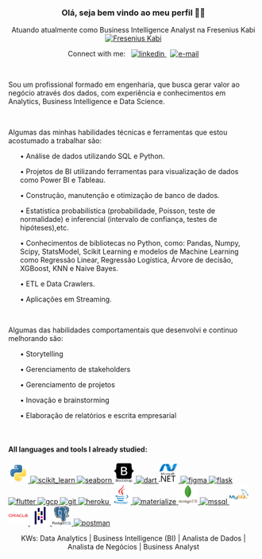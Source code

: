 <h3 align="center">Olá, seja bem vindo ao meu perfil 👋👋</h1>
<p align="center">Atuando atualmente como Business Intelligence Analyst na Fresenius Kabi <a href="https://www.fresenius-kabi.com/br/" target="_blank" rel="noreferrer">  <img src="https://www.fresenius-kabi.com/br/images/fresenius-kabi-logo-ie-xl.png" alt="Fresenius Kabi" width="20" height="20"/> </a>  </p>

<p align="center">
    Connect with me:&nbsp;&nbsp;
    <a href="https://www.linkedin.com/in/willhsantos/" target="_blank" rel="noreferrer">  <img src="https://cdn-icons-png.flaticon.com/512/174/174857.png" alt="linkedin" width="20" height="20"/> </a> &nbsp;
    <a href="mailto: willmp2@outlook.com" target="_blank" rel="noreferrer">  <img src="https://logospng.org/download/microsoft-outlook/logo-microsoft-outlook-1024.png" alt="e-mail" width="20" height="20"/> </a>
</p>
<br>

<p>Sou um profissional formado em engenharia, que busca gerar valor ao negócio através dos dados, com experiência e conhecimentos em Analytics, Business Intelligence e Data Science.  </p>
<br>
<p>Algumas das minhas habilidades técnicas e ferramentas que estou acostumado a trabalhar são: </p>
    <ul>• Análise de dados utilizando SQL e Python. </ul>
    <ul>• Projetos de BI utilizando ferramentas para visualização de dados como Power BI e Tableau. </ul>
    <ul>• Construção, manutenção e otimização de banco de dados. </ul>
    <ul>• Estatística probabilística (probabilidade, Poisson, teste de normalidade) e inferencial (intervalo de confiança, testes de hipóteses),etc. </ul>
    <ul>• Conhecimentos de bibliotecas no Python, como: Pandas, Numpy, Scipy, StatsModel, Scikit Learning e modelos de Machine Learning como Regressão Linear, Regressão Logística, Árvore de decisão, XGBoost, KNN e Naive Bayes.  </ul>
    <ul>• ETL e Data Crawlers. </ul>
    <ul>• Aplicações em Streaming. </ul>
 
<br>
<p>Algumas das habilidades comportamentais que desenvolvi e continuo melhorando são:
<ul>• Storytelling </ul>
<ul>• Gerenciamento de stakeholders </ul>
<ul>• Gerenciamento de projetos </ul>
<ul>• Inovação e brainstorming </ul>
<ul>• Elaboração de relatórios e escrita empresarial </ul>
<br>

<h4 align="left">All languages and tools I already studied:</h4>
<p align="left"> <a href="https://www.python.org" target="_blank" rel="noreferrer">  <img src="https://raw.githubusercontent.com/devicons/devicon/master/icons/python/python-original.svg" alt="python" width="40" height="40"/> </a> <a href="https://scikit-learn.org/" target="_blank" rel="noreferrer"> <img src="https://upload.wikimedia.org/wikipedia/commons/0/05/Scikit_learn_logo_small.svg" alt="scikit_learn" width="40" height="40"/> </a> <a href="https://seaborn.pydata.org/" target="_blank" rel="noreferrer"> <img src="https://seaborn.pydata.org/_images/logo-mark-lightbg.svg" alt="seaborn" width="40" height="40"/> </a> <a href="https://getbootstrap.com" target="_blank" rel="noreferrer"> <img src="https://raw.githubusercontent.com/devicons/devicon/master/icons/bootstrap/bootstrap-plain-wordmark.svg" alt="bootstrap" width="40" height="40"/> </a> <a href="https://dart.dev" target="_blank" rel="noreferrer"> <img src="https://www.vectorlogo.zone/logos/dartlang/dartlang-icon.svg" alt="dart" width="40" height="40"/> </a> <a href="https://dotnet.microsoft.com/" target="_blank" rel="noreferrer"> <img src="https://raw.githubusercontent.com/devicons/devicon/master/icons/dot-net/dot-net-original-wordmark.svg" alt="dotnet" width="40" height="40"/> </a> <a href="https://www.figma.com/" target="_blank" rel="noreferrer"> <img src="https://www.vectorlogo.zone/logos/figma/figma-icon.svg" alt="figma" width="40" height="40"/> </a> <a href="https://flask.palletsprojects.com/" target="_blank" rel="noreferrer"> <img src="https://www.vectorlogo.zone/logos/pocoo_flask/pocoo_flask-icon.svg" alt="flask" width="40" height="40"/> </a> <a href="https://flutter.dev" target="_blank" rel="noreferrer"> <img src="https://www.vectorlogo.zone/logos/flutterio/flutterio-icon.svg" alt="flutter" width="40" height="40"/> </a> <a href="https://cloud.google.com" target="_blank" rel="noreferrer"> <img src="https://www.vectorlogo.zone/logos/google_cloud/google_cloud-icon.svg" alt="gcp" width="40" height="40"/> </a> <a href="https://git-scm.com/" target="_blank" rel="noreferrer"> <img src="https://www.vectorlogo.zone/logos/git-scm/git-scm-icon.svg" alt="git" width="40" height="40"/> </a> <a href="https://heroku.com" target="_blank" rel="noreferrer"> <img src="https://www.vectorlogo.zone/logos/heroku/heroku-icon.svg" alt="heroku" width="40" height="40"/> </a> <a href="https://www.java.com" target="_blank" rel="noreferrer"> <img src="https://raw.githubusercontent.com/devicons/devicon/master/icons/java/java-original.svg" alt="java" width="40" height="40"/> </a> <a href="https://materializecss.com/" target="_blank" rel="noreferrer"> <img src="https://raw.githubusercontent.com/prplx/svg-logos/5585531d45d294869c4eaab4d7cf2e9c167710a9/svg/materialize.svg" alt="materialize" width="40" height="40"/> </a> <a href="https://www.mongodb.com/" target="_blank" rel="noreferrer"> <img src="https://raw.githubusercontent.com/devicons/devicon/master/icons/mongodb/mongodb-original-wordmark.svg" alt="mongodb" width="40" height="40"/> </a> <a href="https://www.microsoft.com/en-us/sql-server" target="_blank" rel="noreferrer"> <img src="https://www.svgrepo.com/show/303229/microsoft-sql-server-logo.svg" alt="mssql" width="40" height="40"/> </a> <a href="https://www.mysql.com/" target="_blank" rel="noreferrer"> <img src="https://raw.githubusercontent.com/devicons/devicon/master/icons/mysql/mysql-original-wordmark.svg" alt="mysql" width="40" height="40"/> </a> <a href="https://www.oracle.com/" target="_blank" rel="noreferrer"> <img src="https://raw.githubusercontent.com/devicons/devicon/master/icons/oracle/oracle-original.svg" alt="oracle" width="40" height="40"/> </a> <a href="https://pandas.pydata.org/" target="_blank" rel="noreferrer"> <img src="https://raw.githubusercontent.com/devicons/devicon/2ae2a900d2f041da66e950e4d48052658d850630/icons/pandas/pandas-original.svg" alt="pandas" width="40" height="40"/> </a> <a href="https://www.postgresql.org" target="_blank" rel="noreferrer"> <img src="https://raw.githubusercontent.com/devicons/devicon/master/icons/postgresql/postgresql-original-wordmark.svg" alt="postgresql" width="40" height="40"/> </a> <a href="https://postman.com" target="_blank" rel="noreferrer"> <img src="https://www.vectorlogo.zone/logos/getpostman/getpostman-icon.svg" alt="postman" width="40" height="40"/> </a>  </p>

<p align="center">KWs: Data Analytics | Business Intelligence (BI) | Analista de Dados | Analista de Negócios | Business Analyst</p>
